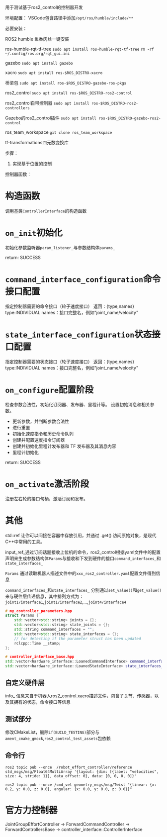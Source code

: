 用于测试基于ros2_control的控制器开发

环境配置：
VSCode包含路径中添加`/opt/ros/humble/include/**`


必要安装：

ROS2 humble
鱼香肉丝一键安装

ros-humble-rqt-tf-tree
`sudo apt install ros-humble-rqt-tf-tree`
`rm -rf ~/.config/ros.org/rqt_gui.ini`

gazebo
`sudo apt install gazebo`

xacro
`sudo apt install ros-$ROS_DISTRO-xacro`

桥梁包
`sudo apt install ros-$ROS_DISTRO-gazebo-ros-pkgs`

ros2_control
`sudo apt install ros-$ROS_DISTRO-ros2-control`

ros2_control自带控制器
`sudo apt install ros-$ROS_DISTRO-ros2-controllers`

Gazebo的ros2_control插件
`sudo apt install ros-$ROS_DISTRO-gazebo-ros2-control`

ros_team_workspace
`git clone ros_team_workspace`



tf-transformations四元数变换库


步骤：
1. 实现基于位置的控制


控制器函数：

# 构造函数 
调用基类`ControllerInterface`的构造函数

# `on_init`初始化

初始化参数监听器`param_listener_`与参数结构体`params_`

return: SUCCESS

# `command_interface_configuration`命令接口配置

指定控制器需要的命令接口（轮子速度接口）
返回：{type,names}
type:INDIVIDUAL 
names：接口完整名，例如"joint_name/velocity"

# `state_interface_configuration`状态接口配置

指定控制器需要的状态接口（轮子速度接口）
返回：{type,names}
type:INDIVIDUAL 
names：接口完整名，例如"joint_name/velocity"

# `on_configure`配置阶段

检查参数合法性，初始化订阅器、发布器、里程计等。
设置初始消息和相关参数。

- 更新参数，并判断参数合法性
- 进行重置
- 初始化速度指令和历史命令队列
- 创建并配置速度指令订阅器
- 创建并初始化里程计发布器和 TF 发布器及其消息内容
- 里程计初始化

return: SUCCESS

# `on_activate`激活阶段

注册左右轮的接口句柄，激活订阅和发布。




# 其他

std::ref 让你可以间接在容器中存放引用，并通过 .get() 访问原始对象，是现代C++中常用的工具。


input_ref_通过订阅话题接收上位机的命令，ros2_control根据yaml文件中的配置声明来生成参数结构体`Params`与接收和下发到硬件的接口`command_interfaces_`和`state_interfaces_`

`Params` 通过读取机器人描述文件中的`xxx_ros2_controller.yaml`配置文件得到信息

`command_interfaces_`和`state_interfaces_` 分别通过`set_value()`和`get_value()`来与硬件层传递信息，其中排列方式为：`joint1/interface1`,`joint1/interface2`,...,`joint4/interface4`



```cpp
# my_controller_parameters.hpp
struct Params {
    std::vector<std::string> joints = {};
    std::vector<std::string> state_joints = {};
    std::string command_interfaces = "";
    std::vector<std::string> state_interfaces = {};
    // for detecting if the parameter struct has been updated
    rclcpp::Time __stamp;
};
```

```cpp
# controller_interface_base.hpp
std::vector<hardware_interface::LoanedCommandInterface> command_interfaces_;
std::vector<hardware_interface::LoanedStateInterface> state_interfaces_;
```

## 自定义硬件层

info_ 信息来自于机器人ros2_control.xacro描述文件，包含了关节、传感器，以及其拥有的状态，命令接口等信息






## 测试部分
修改CMakeList，删除`if(BUILD_TESTING)`部分与`ament_cmake_gmock`,`ros2_control_test_assets`包依赖

## 命令行
`ros2 topic pub --once  /robot_effort_controller/reference std_msgs/msg/Float64MultiArray '{layout: {dim: [{label: "velocities", size: 4, stride: 1}], data_offset: 0}, data: [0, 0, 0, 0]}'`

`ros2 topic pub --once /cmd_vel geometry_msgs/msg/Twist "{linear: {x: 0.2, y: 0.0, z: 0.0}, angular: {x: 0.0, y: 0.0, z: 0.0}}"`

# 官方力控制器

JointGroupEffortController -> ForwardCommandController -> ForwardControllersBase -> controller_interface::ControllerInterface